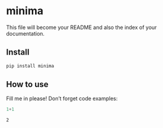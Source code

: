 minima
================

<!-- WARNING: THIS FILE WAS AUTOGENERATED! DO NOT EDIT! -->

This file will become your README and also the index of your
documentation.

## Install

``` sh
pip install minima
```

## How to use

Fill me in please! Don’t forget code examples:

``` python
1+1
```

    2
